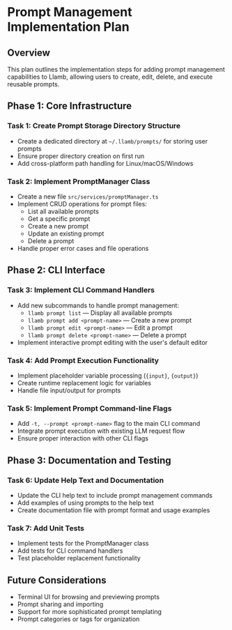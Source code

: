 # Prompt Management Implementation Plan

## Overview
This plan outlines the implementation steps for adding prompt management capabilities to Llamb, allowing users to create, edit, delete, and execute reusable prompts.

## Phase 1: Core Infrastructure

### Task 1: Create Prompt Storage Directory Structure
- Create a dedicated directory at `~/.llamb/prompts/` for storing user prompts
- Ensure proper directory creation on first run
- Add cross-platform path handling for Linux/macOS/Windows

### Task 2: Implement PromptManager Class
- Create a new file `src/services/promptManager.ts`
- Implement CRUD operations for prompt files:
  - List all available prompts
  - Get a specific prompt
  - Create a new prompt
  - Update an existing prompt
  - Delete a prompt
- Handle proper error cases and file operations

## Phase 2: CLI Interface

### Task 3: Implement CLI Command Handlers
- Add new subcommands to handle prompt management:
  - `llamb prompt list` — Display all available prompts
  - `llamb prompt add <prompt-name>` — Create a new prompt
  - `llamb prompt edit <prompt-name>` — Edit a prompt
  - `llamb prompt delete <prompt-name>` — Delete a prompt
- Implement interactive prompt editing with the user's default editor

### Task 4: Add Prompt Execution Functionality
- Implement placeholder variable processing (`{input}`, `{output}`)
- Create runtime replacement logic for variables
- Handle file input/output for prompts

### Task 5: Implement Prompt Command-line Flags
- Add `-t, --prompt <prompt-name>` flag to the main CLI command
- Integrate prompt execution with existing LLM request flow
- Ensure proper interaction with other CLI flags

## Phase 3: Documentation and Testing

### Task 6: Update Help Text and Documentation
- Update the CLI help text to include prompt management commands
- Add examples of using prompts to the help text
- Create documentation file with prompt format and usage examples

### Task 7: Add Unit Tests
- Implement tests for the PromptManager class
- Add tests for CLI command handlers
- Test placeholder replacement functionality

## Future Considerations
- Terminal UI for browsing and previewing prompts
- Prompt sharing and importing
- Support for more sophisticated prompt templating
- Prompt categories or tags for organization